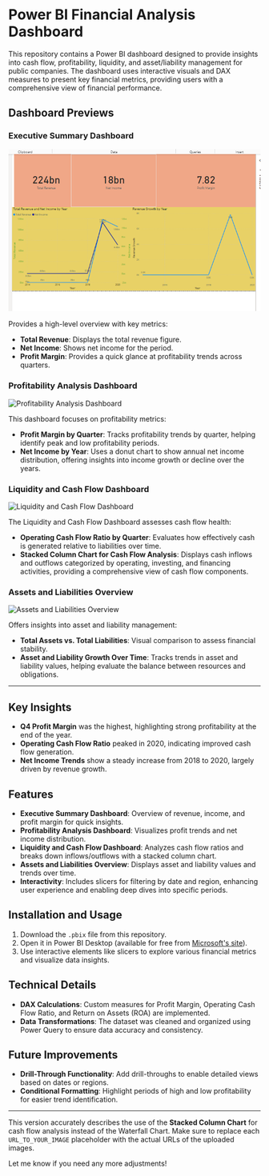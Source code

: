 # Power BI Financial Analysis Dashboard

This repository contains a Power BI dashboard designed to provide insights into cash flow, profitability, liquidity, and asset/liability management for public companies. The dashboard uses interactive visuals and DAX measures to present key financial metrics, providing users with a comprehensive view of financial performance.

## Dashboard Previews

### Executive Summary Dashboard
![Executive Summary Dashboard](https://github.com/Bkandikonda95/PowerBI-Financial-Analysis./blob/c16ec7933d743f21a92234bda3dd16130c2009e4/Executive%20Summary%20Dashboard.png)

Provides a high-level overview with key metrics:
- **Total Revenue**: Displays the total revenue figure.
- **Net Income**: Shows net income for the period.
- **Profit Margin**: Provides a quick glance at profitability trends across quarters.

### Profitability Analysis Dashboard
![Profitability Analysis Dashboard](URL_TO_PROFITABILITY_ANALYSIS_IMAGE)

This dashboard focuses on profitability metrics:
- **Profit Margin by Quarter**: Tracks profitability trends by quarter, helping identify peak and low profitability periods.
- **Net Income by Year**: Uses a donut chart to show annual net income distribution, offering insights into income growth or decline over the years.

### Liquidity and Cash Flow Dashboard
![Liquidity and Cash Flow Dashboard](URL_TO_LIQUIDITY_AND_CASH_FLOW_IMAGE)

The Liquidity and Cash Flow Dashboard assesses cash flow health:
- **Operating Cash Flow Ratio by Quarter**: Evaluates how effectively cash is generated relative to liabilities over time.
- **Stacked Column Chart for Cash Flow Analysis**: Displays cash inflows and outflows categorized by operating, investing, and financing activities, providing a comprehensive view of cash flow components.

### Assets and Liabilities Overview
![Assets and Liabilities Overview](URL_TO_ASSETS_AND_LIABILITIES_IMAGE)

Offers insights into asset and liability management:
- **Total Assets vs. Total Liabilities**: Visual comparison to assess financial stability.
- **Asset and Liability Growth Over Time**: Tracks trends in asset and liability values, helping evaluate the balance between resources and obligations.

---

## Key Insights
- **Q4 Profit Margin** was the highest, highlighting strong profitability at the end of the year.
- **Operating Cash Flow Ratio** peaked in 2020, indicating improved cash flow generation.
- **Net Income Trends** show a steady increase from 2018 to 2020, largely driven by revenue growth.

## Features
- **Executive Summary Dashboard**: Overview of revenue, income, and profit margin for quick insights.
- **Profitability Analysis Dashboard**: Visualizes profit trends and net income distribution.
- **Liquidity and Cash Flow Dashboard**: Analyzes cash flow ratios and breaks down inflows/outflows with a stacked column chart.
- **Assets and Liabilities Overview**: Displays asset and liability values and trends over time.
- **Interactivity**: Includes slicers for filtering by date and region, enhancing user experience and enabling deep dives into specific periods.

## Installation and Usage
1. Download the `.pbix` file from this repository.
2. Open it in Power BI Desktop (available for free from [Microsoft's site](https://powerbi.microsoft.com/desktop/)).
3. Use interactive elements like slicers to explore various financial metrics and visualize data insights.

## Technical Details
- **DAX Calculations**: Custom measures for Profit Margin, Operating Cash Flow Ratio, and Return on Assets (ROA) are implemented.
- **Data Transformations**: The dataset was cleaned and organized using Power Query to ensure data accuracy and consistency.

## Future Improvements
- **Drill-Through Functionality**: Add drill-throughs to enable detailed views based on dates or regions.
- **Conditional Formatting**: Highlight periods of high and low profitability for easier trend identification.

---

This version accurately describes the use of the **Stacked Column Chart** for cash flow analysis instead of the Waterfall Chart. Make sure to replace each `URL_TO_YOUR_IMAGE` placeholder with the actual URLs of the uploaded images.

Let me know if you need any more adjustments!
